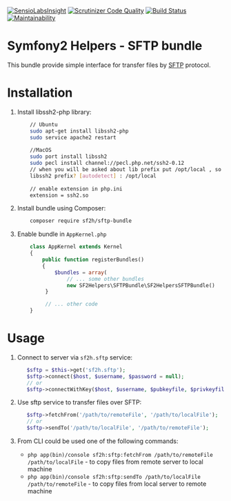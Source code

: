 [![SensioLabsInsight](https://insight.sensiolabs.com/projects/e0b26b60-76f3-40a4-9416-9b6c65fb93a2/mini.png)](https://insight.sensiolabs.com/projects/e0b26b60-76f3-40a4-9416-9b6c65fb93a2) [![Scrutinizer Code Quality](https://scrutinizer-ci.com/g/NovikovViktor/SFTPBundle/badges/quality-score.png?b=develop)](https://scrutinizer-ci.com/g/NovikovViktor/SFTPBundle/?branch=develop) [![Build Status](https://travis-ci.org/NovikovViktor/SFTPBundle.svg?branch=develop)](https://travis-ci.org/NovikovViktor/SFTPBundle) [![Maintainability](https://api.codeclimate.com/v1/badges/04d63d9f536e077027b0/maintainability)](https://codeclimate.com/github/NovikovViktor/RequestLimitBundle/maintainability)

Symfony2 Helpers - SFTP bundle
=====================

This bundle provide simple interface for transfer files by [SFTP](https://en.wikipedia.org/wiki/SSH_File_Transfer_Protocol) protocol.

Installation
==============

1) Install libssh2-php library:

    ```bash
        // Ubuntu
        sudo apt-get install libssh2-php
        sudo service apache2 restart
        
        //MacOS
        sudo port install libssh2
        sudo pecl install channel://pecl.php.net/ssh2-0.12 
        // when you will be asked about lib prefix put /opt/local , so terminal will look like
        libssh2 prefix? [autodetect] : /opt/local
        
        // enable extension in php.ini
        extension = ssh2.so
    ```

2) Install bundle using Composer:

    ```bash
        composer require sf2h/sftp-bundle
    ```

3) Enable bundle in `AppKernel.php`

    ```php
        class AppKernel extends Kernel
        {
            public function registerBundles()
            {
                $bundles = array(
                    // ... some other bundles
                    new SF2Helpers\SFTPBundle\SF2HelpersSFTPBundle()
             }

             // ... other code
        }
    ```
Usage
=======

1) Connect to server via `sf2h.sftp` service:
    
    ```php
       $sftp = $this->get('sf2h.sftp');
       $sftp->connect($host, $username, $password = null);
       // or
       $sftp->connectWithKey($host, $username, $pubkeyfile, $privkeyfile, $passphrase = null);
    ```

2) Use sftp service  to transfer files over SFTP:
    
    ```php
       $sftp->fetchFrom('/path/to/remoteFile', '/path/to/localFile');
       // or
       $sftp->sendTo('/path/to/localFile', '/path/to/remoteFile');
    ```

3) From CLI could be used one of the following commands:
   
    - `php app(bin)/console sf2h:sftp:fetchFrom /path/to/remoteFile /path/to/localFile` - to copy files from remote server to local machine
    - `php app(bin)/console sf2h:sftp:sendTo /path/to/localFile /path/to/remoteFile` - to copy files from local server to remote machine
